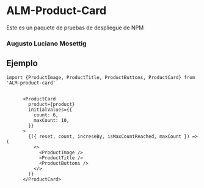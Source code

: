 # ALM-Product-Card

Este es un paquete de pruebas de despliegue de NPM

### Augusto Luciano Mosettig

## Ejemplo

```
import {ProductImage, ProductTitle, ProductButtons, ProductCard} from 'ALM-product-card'
```

```

      <ProductCard
        product={product}
        initialValues={{
          count: 6,
          maxCount: 10,
        }}
      >
        {({ reset, count, increseBy, isMaxCountReached, maxCount }) => (
          <>
            <ProductImage />
            <ProductTitle />
            <ProductButtons />
          </>
        )}
      </ProductCard>

```
